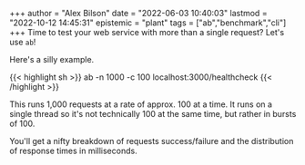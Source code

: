 +++
author = "Alex Bilson"
date = "2022-06-03 10:40:03"
lastmod = "2022-10-12 14:45:31"
epistemic = "plant"
tags = ["ab","benchmark","cli"]
+++
Time to test your web service with more than a single request? Let's use `ab`!

Here's a silly example.

{{< highlight sh >}}
ab -n 1000 -c 100 localhost:3000/healthcheck
{{< /highlight >}}

This runs 1,000 requests at a rate of approx. 100 at a time. It runs on a single thread so it's not technically 100 at the same time, but rather in bursts of 100.

You'll get a nifty breakdown of requests success/failure and the distribution of response times in milliseconds.
